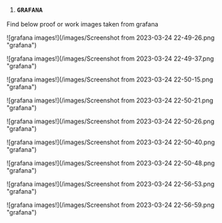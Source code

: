 1. ### `GRAFANA` 

Find below proof or work images taken from grafana

![grafana images!](/images/Screenshot from 2023-03-24 22-49-26.png "grafana")

![grafana images!](/images/Screenshot from 2023-03-24 22-49-37.png "grafana")

![grafana images!](/images/Screenshot from 2023-03-24 22-50-15.png "grafana")

![grafana images!](/images/Screenshot from 2023-03-24 22-50-21.png "grafana")

![grafana images!](/images/Screenshot from 2023-03-24 22-50-26.png "grafana")

![grafana images!](/images/Screenshot from 2023-03-24 22-50-40.png "grafana")

![grafana images!](/images/Screenshot from 2023-03-24 22-50-48.png "grafana")

![grafana images!](/images/Screenshot from 2023-03-24 22-56-53.png "grafana")

![grafana images!](/images/Screenshot from 2023-03-24 22-56-59.png "grafana")


